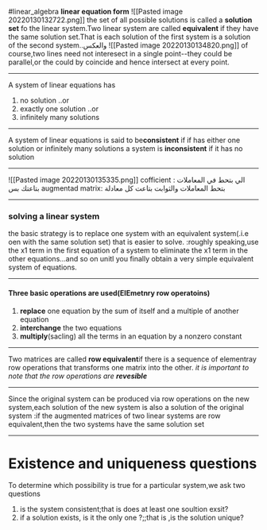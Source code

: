 #linear_algebra 
 **linear equation form**
 ![[Pasted image 20220130132722.png]]
 the set of all possible solutions is called a **solution set** fo the linear system.Two linear system are called **equivalent** if they have the same solution set.That is each solution of the first system is a solution of the second system..والعكس
 ![[Pasted image 20220130134820.png]]
 of course,two lines need not interesect in a single point--they could be parallel,or the could by coincide and hence intersect at every point.
 ****
 A system of linear equations has 
 1. no solution ..or 
 2. exactly one solution ..or 
 3. infinitely many solutions
 ****
 A system of linear equations is said to be**consistent** if if has either one solution or infinitely many solutions 
 a system is **inconsistent** if it has no solution
 ****
 ![[Pasted image 20220130135335.png]]
 cofficient : الي بتحط في المعاملات بتاعتك بس
 augmentad matrix: بتحط المعاملات والثوابت  بتاعت كل معادلة 
 ****
 ### solving a linear system
 the basic strategy is to replace one system with an equivalent system(.i.e oen with the same solution set) that is easier to solve.
 :roughly speaking,use the x1 term in the first equation  of a system to eliminate the x1 term in the other equations...and so on unitl you finally obtain a very simple equivalent system of equations.
 ****
 #### Three basic operations are used(ElEmetnry row operatoins)
 1. **replace** one equation  by the sum of itself and a multiple of another equation
 2. **interchange** the two equations
 3. **multiply**(sacling) all the terms in an equation by a nonzero constant
 ****
 Two matrices are called **row equivalent**if there is a sequence of elementray row operations that transforms one matrix into the other.
 *it is important to note that the row operations are **revesible***
 ****
 Since the original system can be produced via row operations on the new system,each solution of the new system is also a solution of the original system 
:if the augmented matrices of two linear systems are row equivalent,then the two systems have the same solution set
****
#  Existence and uniqueness questions
To determine which possibility is true for a particular system,we ask two questions
1. is the system consistent;that is does at least one soultion exsit?
2. if a solution exists, is it the only one ?;;that is ,is the solution unique?

 
 